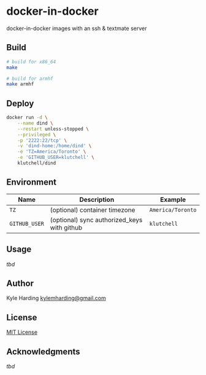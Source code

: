 # docker-in-docker

docker-in-docker images with an ssh & textmate server

## Build

```bash
# build for x86_64
make

# build for armhf
make armhf
```

## Deploy

```bash
docker run -d \
    --name dind \
    --restart unless-stopped \
    --privileged \
    -p '2222:22/tcp' \
    -v 'dind-home:/home/dind' \
    -e 'TZ=America/Toronto' \
    -e 'GITHUB_USER=klutchell' \
    klutchell/dind
```

## Environment

|Name|Description|Example|
|---|---|---|
|`TZ`|(optional) container timezone|`America/Toronto`|
|`GITHUB_USER`|(optional) sync authorized_keys with github|`klutchell`|

## Usage

_tbd_

## Author

Kyle Harding <kylemharding@gmail.com>

## License

[MIT License](./LICENSE)

## Acknowledgments

_tbd_